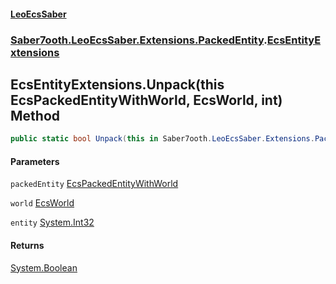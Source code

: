 #### [LeoEcsSaber](index.md 'index')
### [Saber7ooth.LeoEcsSaber.Extensions.PackedEntity](Saber7ooth.LeoEcsSaber.Extensions.PackedEntity.md 'Saber7ooth.LeoEcsSaber.Extensions.PackedEntity').[EcsEntityExtensions](EcsEntityExtensions.md 'Saber7ooth.LeoEcsSaber.Extensions.PackedEntity.EcsEntityExtensions')

## EcsEntityExtensions.Unpack(this EcsPackedEntityWithWorld, EcsWorld, int) Method

```csharp
public static bool Unpack(this in Saber7ooth.LeoEcsSaber.Extensions.PackedEntity.EcsPackedEntityWithWorld packedEntity, out Saber7ooth.LeoEcsSaber.EcsWorld world, out int entity);
```
#### Parameters

<a name='Saber7ooth.LeoEcsSaber.Extensions.PackedEntity.EcsEntityExtensions.Unpack(thisSaber7ooth.LeoEcsSaber.Extensions.PackedEntity.EcsPackedEntityWithWorld,Saber7ooth.LeoEcsSaber.EcsWorld,int).packedEntity'></a>

`packedEntity` [EcsPackedEntityWithWorld](EcsPackedEntityWithWorld.md 'Saber7ooth.LeoEcsSaber.Extensions.PackedEntity.EcsPackedEntityWithWorld')

<a name='Saber7ooth.LeoEcsSaber.Extensions.PackedEntity.EcsEntityExtensions.Unpack(thisSaber7ooth.LeoEcsSaber.Extensions.PackedEntity.EcsPackedEntityWithWorld,Saber7ooth.LeoEcsSaber.EcsWorld,int).world'></a>

`world` [EcsWorld](EcsWorld.md 'Saber7ooth.LeoEcsSaber.EcsWorld')

<a name='Saber7ooth.LeoEcsSaber.Extensions.PackedEntity.EcsEntityExtensions.Unpack(thisSaber7ooth.LeoEcsSaber.Extensions.PackedEntity.EcsPackedEntityWithWorld,Saber7ooth.LeoEcsSaber.EcsWorld,int).entity'></a>

`entity` [System.Int32](https://docs.microsoft.com/en-us/dotnet/api/System.Int32 'System.Int32')

#### Returns
[System.Boolean](https://docs.microsoft.com/en-us/dotnet/api/System.Boolean 'System.Boolean')